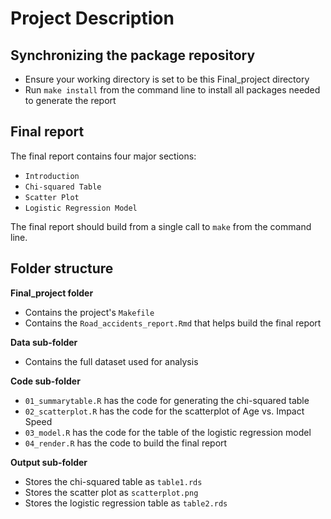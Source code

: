 
# Project Description 


## Synchronizing the package repository

* Ensure your working directory is set to be this Final_project directory
* Run `make install` from the command line to install all packages needed to generate the report


## Final report

The final report contains four major sections: 
* `Introduction`
* `Chi-squared Table`
* `Scatter Plot` 
* `Logistic Regression Model` 

The final report should build from a single call to `make` from the command line. 


## Folder structure 

**Final_project folder**
* Contains the project's `Makefile`
* Contains the `Road_accidents_report.Rmd` that helps build the final report

**Data sub-folder**
* Contains the full dataset used for analysis 

**Code sub-folder**
* `01_summarytable.R` has the code for generating the chi-squared table
* `02_scatterplot.R` has the code for the scatterplot of Age vs. Impact Speed
* `03_model.R` has the code for the table of the logistic regression model
* `04_render.R` has the code to build the final report

**Output sub-folder**
* Stores the chi-squared table as `table1.rds`
* Stores the scatter plot as `scatterplot.png`
* Stores the logistic regression table as `table2.rds`


 



